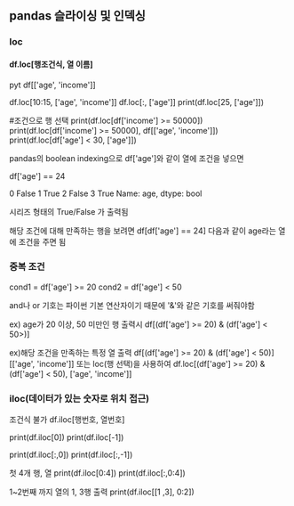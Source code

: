 ## pandas 슬라이싱 및 인덱싱

### loc

#### df.loc[행조건식, 열 이름]
pyt
df[['age', 'income']]

df.loc[10:15, ['age', 'income']]
df.loc[:, ['age']]
print(df.loc[25, ['age']])

#조건으로 행 선택
print(df.loc[df['income'] >= 50000])
print(df.loc[df['income'] >= 50000], df[['age', 'income']])
print(df.loc[df['age'] < 30, ['age']])

pandas의 boolean indexing으로 
df['age']와 같이 열에 조건을 넣으면

df['age'] == 24

0    False
1     True
2    False
3     True
Name: age, dtype: bool

시리즈 형태의 True/False 가 출력됨

해당 조건에 대해 만족하는 행을 보려면
df[df['age'] == 24]
다음과 같이 age라는 열에 조건을 주면 됨

### 중복 조건
cond1 = df['age'] >= 20
cond2 = df['age'] < 50

and나 or 기호는 파이썬 기본 연산자이기 때문에 '&'와 같은 기호를 써줘야함

ex) age가 20 이상, 50 미만인 행 출력시
df[(df['age'] >= 20) & (df['age'] < 50>)]

ex)해당 조건을 만족하는 특정 열 출력
df[(df['age'] >= 20) & (df['age'] < 50)][['age', 'income']]
또는 loc(행 선택)을 사용하여
df.loc[(df['age'] >= 20) & (df['age'] < 50), ['age', 'income']]

### iloc(데이터가 있는 숫자로 위치 접근)
조건식 불가
df.iloc[행번호, 열번호]

print(df.iloc[0])
print(df.iloc[-1])

print(df.iloc[:,0])
print(df.iloc[:,-1])

첫 4개 행, 열
print(df.iloc[0:4])
print(df.iloc[:,0:4])

1~2번째 까지 열의 1, 3행 출력
print(df.iloc[[1 ,3], 0:2])